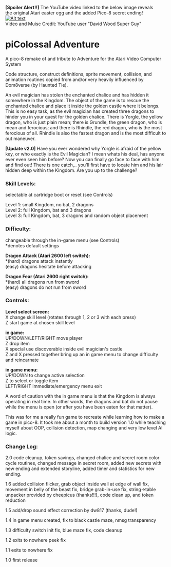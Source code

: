 <b>[Spoiler Alert!!]</b> The YouTube video linked to the below image reveals   
the original Atari easter egg and the added Pico-8 secret ending!   
[![Alt text](https://img.youtube.com/vi/aR71roPKuy0/0.jpg)](https://www.youtube.com/watch?v=aR71roPKuy0)   
Video and Muisc Credit: YouTube user "David Wood Super Guy"

# piColossal Adventure

A pico-8 remake of and tribute to Adventure for the Atari Video Computer System

Code structure, construct definitions, sprite movement, collision, and animation routines copied from and/or very heavily influenced by Dom8verse (by Haunted Tie).

An evil magician has stolen the enchanted chalice and has hidden it somewhere in the Kingdom. The object of the game is to rescue the enchanted chalice and place it inside the golden castle where it belongs. This is no easy task, as the evil magician has created three dragons to hinder you in your quest for the golden chalice. There is Yorgle, the yellow dragon, who is just plain mean; there is Grundle, the green dragon, who is mean and ferocious; and there is Rhindle, the red dragon, who is the most ferocious of all. Rhindle is also the fastest dragon and is the most difficult to out maneuver.

<b>[Update v2.0]</b> Have you ever wondered why Yorgle is afraid of the yellow key, or who exactly is the Evil Magician? I mean whats his deal, has anyone ever even seen him before? Now you can finally go face to face with him and find out! There is one catch,.. you'll first have to locate him and his lair hidden deep within the Kingdom. Are you up to the challenge?

### Skill Levels:

selectable at cartridge boot or reset (see Controls)

Level 1: small Kingdom, no bat, 2 dragons  
Level 2: full Kingdom, bat and 3 dragons  
Level 3: full Kingdom, bat, 3 dragons and random object placement  

### Difficulty:

changeable through the in-game menu (see Controls)  
\*denotes default settings

**Dragon Attack (Atari 2600 left switch):**  
\*(hard) dragons attack instantly  
(easy) dragons hesitate before attacking  

**Dragon Fear (Atari 2600 right switch):**  
\*(hard) all dragons run from sword  
(easy) dragons do not run from sword  

### Controls:

**Level select screen:**  
X change skill level (rotates through 1, 2 or 3 with each press)  
Z start game at chosen skill level  

**in game:**  
UP/DOWN/LEFT/RIGHT move player  
Z drop item  
X special use discoverable inside evil magician's castle  
Z and X pressed together bring up an in game menu to change difficulty and reincarnate  

**in game menu:**  
UP/DOWN to change active selection  
Z to select or toggle item  
LEFT/RIGHT immediate/emergency menu exit  

A word of caution with the in game menu is that the Kingdom is always operating in real time. In other words, the dragons and bat do not pause while the menu is open (or after you have been eaten for that matter).

This was for me a really fun game to recreate while learning how to make a game in pico-8. It took me about a month to build version 1.0 while teaching myself about OOP, collision detection, map changing and very low level AI logic.

### Change Log:

2.0 code cleanup, token savings, changed chalice and secret room color cycle routines, changed message in secret room, added new secrets with new ending and extended storyline, added timer and statistics for new ending.

1.6 added collision flicker, grab object inside wall at edge of wall fix, movement in belly of the beast fix, bridge grab-in-use fix, string->table unpacker provided by cheepicus (thanks!!!), code clean up, and token reduction

1.5 add/drop sound effect correction by dw817 (thanks, dude!)

1.4 in game menu created, fix to black castle maze, nmsg transparency

1.3 difficulty switch init fix, blue maze fix, code cleanup

1.2 exits to nowhere peek fix

1.1 exits to nowhere fix

1.0 first release
